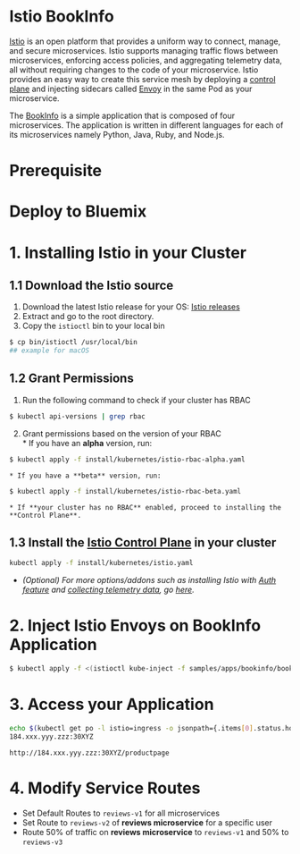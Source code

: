 # Istio BookInfo

[Istio](http://istio.io) is an open platform that provides a uniform way to connect, manage, and secure microservices. Istio supports managing traffic flows between microservices, enforcing access policies, and aggregating telemetry data, all without requiring changes to the code of your microservice. Istio provides an easy way to create this service mesh by deploying a [control plane](https://istio.io/docs/concepts/what-is-istio/overview.html#architecture) and injecting sidecars called [Envoy](https://istio.io/docs/concepts/what-is-istio/overview.html#envoy) in the same Pod as your microservice.

The [BookInfo](https://istio.io/docs/samples/bookinfo.html) is a simple application that is composed of four microservices. The application is written in different languages for each of its microservices namely Python, Java, Ruby, and Node.js.

# Prerequisite

# Deploy to Bluemix

# 1. Installing Istio in your Cluster
## 1.1 Download the Istio source
  1. Download the latest Istio release for your OS: [Istio releases](https://github.com/istio/istio/releases)  
  2. Extract and go to the root directory.
  3. Copy the `istioctl` bin to your local bin  
  ```bash
  $ cp bin/istioctl /usr/local/bin
  ## example for macOS
  ```

## 1.2 Grant Permissions  
  1. Run the following command to check if your cluster has RBAC  
  ```bash
  $ kubectl api-versions | grep rbac
  ```  
  2. Grant permissions based on the version of your RBAC  
    * If you have an **alpha** version, run:  
  ```bash
  $ kubectl apply -f install/kubernetes/istio-rbac-alpha.yaml
  ```

    * If you have a **beta** version, run:
  ```bash
  $ kubectl apply -f install/kubernetes/istio-rbac-beta.yaml
  ```

    * If **your cluster has no RBAC** enabled, proceed to installing the **Control Plane**.

## 1.3 Install the [Istio Control Plane](https://istio.io/docs/concepts/what-is-istio/overview.html#architecture) in your cluster  
```bash
kubectl apply -f install/kubernetes/istio.yaml
```
* _(Optional) For more options/addons such as installing Istio with [Auth feature](https://istio.io/docs/concepts/network-and-auth/auth.html) and [collecting telemetry data](https://istio.io/docs/tasks/metrics-logs.html), go [ here](https://istio.io/docs/tasks/installing-istio.html#prerequisites)._

# 2. Inject Istio Envoys on BookInfo Application
```bash
$ kubectl apply -f <(istioctl kube-inject -f samples/apps/bookinfo/bookinfo.yaml)
```
# 3. Access your Application
```bash
echo $(kubectl get po -l istio=ingress -o jsonpath={.items[0].status.hostIP}):$(kubectl get svc istio-ingress -o jsonpath={.spec.ports[0].nodePort})
184.xxx.yyy.zzz:30XYZ
```
`http://184.xxx.yyy.zzz:30XYZ/productpage`
# 4. Modify Service Routes
* Set Default Routes to `reviews-v1` for all microservices
* Set Route to `reviews-v2` of **reviews microservice** for a specific user
* Route 50% of traffic on **reviews microservice** to `reviews-v1` and 50% to `reviews-v3`
